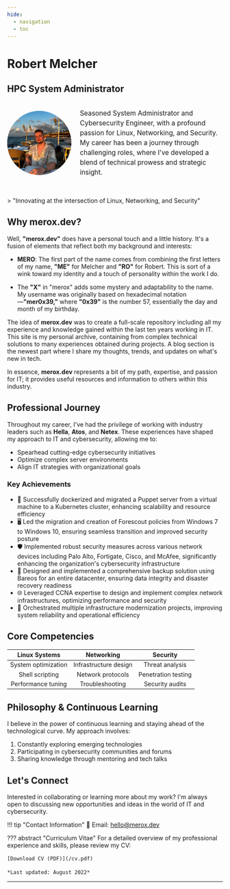 ```yaml
---
hide:
  - navigation
  - toc
---
```


# Robert Melcher
## HPC System Administrator 

<div style="display: flex; align-items: center; margin-bottom: 30px;">
    <img src="/images/robertmelcher1.webp" alt="Robert Melcher" style="border-radius: 50%; width: 150px; height: 150px; margin-right: 20px;">
    <p style="font-size: 1.1em; line-height: 1.5;">
Seasoned System Administrator and Cybersecurity Engineer, with a profound passion for Linux, Networking, and Security. My career has been a journey through challenging roles, where I've developed a blend of technical prowess and strategic insight.
    </p>
</div>
> "Innovating at the intersection of Linux, Networking, and Security"


## Why merox.dev?

Well, **"merox.dev"** does have a personal touch and a little history. It's a fusion of elements that reflect both my background and interests:

- **MERO**: The first part of the name comes from combining the first letters of my name, **"ME"** for Melcher and **"RO"** for Robert. This is sort of a wink toward my identity and a touch of personality within the work I do.

- The **"X"** in "merox" adds some mystery and adaptability to the name. My username was originally based on hexadecimal notation—**"mer0x39,"** where **"0x39"** is the number 57, essentially the day and month of my birthday.

The idea of **merox.dev** was to create a full-scale repository including all my experience and knowledge gained within the last ten years working in IT. This site is my personal archive, containing from complex technical solutions to many experiences obtained during projects. A blog section is the newest part where I share my thoughts, trends, and updates on what's new in tech.

In essence, **merox.dev** represents a bit of my path, expertise, and passion for IT; it provides useful resources and information to others within this industry.


## Professional Journey

Throughout my career, I've had the privilege of working with industry leaders such as **Hella**, **Atos**, and **Netex**. These experiences have shaped my approach to IT and cybersecurity, allowing me to:

- Spearhead cutting-edge cybersecurity initiatives
- Optimize complex server environments
- Align IT strategies with organizational goals

### Key Achievements

* 🐳 Successfully dockerized and migrated a Puppet server from a virtual machine to a Kubernetes cluster, enhancing scalability and resource efficiency
* 🖥️ Led the migration and creation of Forescout policies from Windows 7 to Windows 10, ensuring seamless transition and improved security posture
* 🛡️ Implemented robust security measures across various network devices including Palo Alto, Fortigate, Cisco, and McAfee, significantly enhancing the organization's cybersecurity infrastructure
* 💾 Designed and implemented a comprehensive backup solution using Bareos for an entire datacenter, ensuring data integrity and disaster recovery readiness
* 🌐 Leveraged CCNA expertise to design and implement complex network infrastructures, optimizing performance and security
* 🚀 Orchestrated multiple infrastructure modernization projects, improving system reliability and operational efficiency

## Core Competencies

| Linux Systems | Networking | Security |
|:-------------:|:----------:|:--------:|
| System optimization | Infrastructure design | Threat analysis |
| Shell scripting | Network protocols | Penetration testing |
| Performance tuning | Troubleshooting | Security audits |

## Philosophy & Continuous Learning

I believe in the power of continuous learning and staying ahead of the technological curve. My approach involves:

1. Constantly exploring emerging technologies
2. Participating in cybersecurity communities and forums
3. Sharing knowledge through mentoring and tech talks

## Let's Connect

Interested in collaborating or learning more about my work? I'm always open to discussing new opportunities and ideas in the world of IT and cybersecurity.

!!! tip "Contact Information"
    📧 Email: hello@merox.dev<br>

??? abstract "Curriculum Vitae"
    For a detailed overview of my professional experience and skills, please review my CV:
    
    [Download CV (PDF)](/cv.pdf)
    
    *Last updated: August 2022*

---